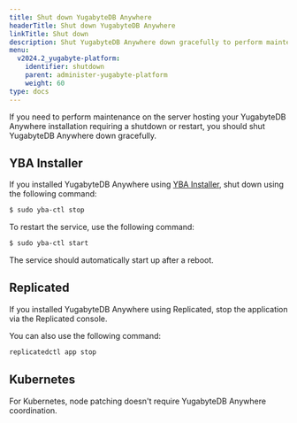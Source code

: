 ```yaml
---
title: Shut down YugabyteDB Anywhere
headerTitle: Shut down YugabyteDB Anywhere
linkTitle: Shut down
description: Shut YugabyteDB Anywhere down gracefully to perform maintenance.
menu:
  v2024.2_yugabyte-platform:
    identifier: shutdown
    parent: administer-yugabyte-platform
    weight: 60
type: docs
---
```


If you need to perform maintenance on the server hosting your YugabyteDB Anywhere installation requiring a shutdown or restart, you should shut YugabyteDB Anywhere down gracefully.

## YBA Installer

If you installed YugabyteDB Anywhere using [YBA Installer](../../install-yugabyte-platform/install-software/installer/#service-management), shut down using the following command:

```sh
$ sudo yba-ctl stop
```

To restart the service, use the following command:

```sh
$ sudo yba-ctl start
```

The service should automatically start up after a reboot.

## Replicated

If you installed YugabyteDB Anywhere using Replicated, stop the application via the Replicated console.

You can also use the following command:

```sh
replicatedctl app stop
```

## Kubernetes

For Kubernetes, node patching doesn't require YugabyteDB Anywhere coordination.
